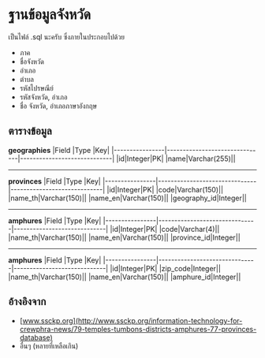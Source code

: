 # ฐานข้อมูลจังหวัด

เป็นไฟล์ .sql นะครับ ซึ่งภายในประกอบไปด้วย

  - ภาค
  - ชื่อจังหวัด
  - อำเภอ
  - ตำบล
  - รหัสไปรษณีย์
  - รหัสจังหวัด, อำเภอ
  - ชื่อ จังหวัด, อำเภอภาษาอังกฤษ


## ตารางข้อมูล



**geographies**
|Field |Type |Key|
|----------------|-------------------------------|-----------------------------|
|id|Integer|PK|
|name|Varchar(255)||

---


**provinces**
|Field |Type |Key|
|----------------|-------------------------------|-----------------------------|
|id|Integer|PK|
|code|Varchar(150)||
|name_th|Varchar(150)||
|name_en|Varchar(150)||
|geography_id|Integer||


---


**amphures**
|Field |Type |Key|
|----------------|-------------------------------|-----------------------------|
|id|Integer|PK|
|code|Varchar(4)||
|name_th|Varchar(150)||
|name_en|Varchar(150)||
|province_id|Integer||

---

**amphures**
|Field |Type |Key|
|----------------|-------------------------------|-----------------------------|
|id|Integer|PK|
|zip_code|Integer||
|name_th|Varchar(150)||
|name_en|Varchar(150)||
|amphure_id|Integer||



## อ้างอิงจาก

- [www.ssckp.org](http://www.ssckp.org/information-technology-for-crewphra-news/79-temples-tumbons-districts-amphures-77-provinces-database)
- อื่นๆ (หลายที่เหลือเกิน)



